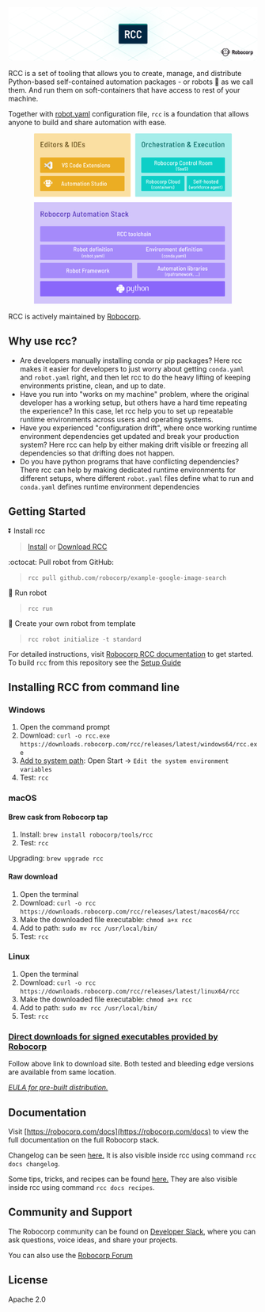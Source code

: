 ![RCC](/docs/title.png)

RCC is a set of tooling that allows you to create, manage, and distribute Python-based self-contained automation packages - or robots :robot: as we call them. And run them on soft-containers that have access to rest of your machine.

Together with [robot.yaml](https://robocorp.com/docs/setup/robot-yaml-format) configuration file, `rcc` is a foundation that allows anyone to build and share automation with ease.

<p align="center">
  <img width="400" src="./docs/robocorp_stack.png">
</p>

RCC is actively maintained by [Robocorp](https://www.robocorp.com/).


## Why use rcc?

* Are developers manually installing conda or pip packages? Here rcc makes it easier for developers to just worry about getting `conda.yaml` and `robot.yaml` right, and then let rcc to do the heavy lifting of keeping environments pristine, clean, and up to date.
* Have you run into "works on my machine" problem, where the original developer has a working setup, but others have a hard time repeating the experience? In this case, let rcc help you to set up repeatable runtime environments across users and operating systems.
* Have you experienced "configuration drift", where once working runtime environment dependencies get updated and break your production system? Here rcc can help by either making drift visible or freezing all dependencies so that drifting does not happen.
* Do you have python programs that have conflicting dependencies? There rcc can help by making dedicated runtime environments for different setups, where different `robot.yaml` files define what to run and `conda.yaml` defines runtime environment dependencies


## Getting Started

:arrow_double_down: Install rcc 
> [Install](#installing-rcc-from-command-line) or [Download RCC](#direct-downloads-for-signed-executables-provided-by-robocorp)

:octocat: Pull robot from GitHub:
> `rcc pull github.com/robocorp/example-google-image-search`

:running: Run robot
> `rcc run`

:hatching_chick: Create your own robot from template
> `rcc robot initialize -t standard`

For detailed instructions, visit [Robocorp RCC documentation](https://robocorp.com/docs/product-manuals/robocorp-cli) to get started. To build `rcc` from this repository see the [Setup Guide](/docs/BUILD.md)

## Installing RCC from command line

### Windows

1. Open the command prompt
1. Download: `curl -o rcc.exe https://downloads.robocorp.com/rcc/releases/latest/windows64/rcc.exe`
1. [Add to system path](https://www.architectryan.com/2018/03/17/add-to-the-path-on-windows-10/): Open Start -> `Edit the system environment variables`
1. Test: `rcc`

### macOS

#### Brew cask from Robocorp tap

1. Install: `brew install robocorp/tools/rcc`
1. Test: `rcc`

Upgrading: `brew upgrade rcc`

#### Raw download

1. Open the terminal
1. Download: `curl -o rcc https://downloads.robocorp.com/rcc/releases/latest/macos64/rcc`
1. Make the downloaded file executable: `chmod a+x rcc`
1. Add to path: `sudo mv rcc /usr/local/bin/`
1. Test: `rcc`

### Linux

1. Open the terminal
1. Download: `curl -o rcc https://downloads.robocorp.com/rcc/releases/latest/linux64/rcc`
1. Make the downloaded file executable: `chmod a+x rcc`
1. Add to path: `sudo mv rcc /usr/local/bin/`
1. Test: `rcc`

### [Direct downloads for signed executables provided by Robocorp](https://downloads.robocorp.com/rcc/releases/index.html)

Follow above link to download site. Both tested and bleeding edge versions are available from same location.

*[EULA for pre-built distribution.](https://cdn.robocorp.com/legal/Robocorp-EULA-v1.0.pdf)*

## Documentation

Visit [https://robocorp.com/docs](https://robocorp.com/docs) to view the full documentation on the full Robocorp stack.

Changelog can be seen [here.](/docs/changelog.md) It is also visible inside rcc using command `rcc docs changelog`.

Some tips, tricks, and recipes can be found [here.](/docs/recipes.md) They are also visible inside rcc using command `rcc docs recipes`.

## Community and Support

The Robocorp community can be found on [Developer Slack](https://robocorp-developers.slack.com), where you can ask questions, voice ideas, and share your projects.

You can also use the [Robocorp Forum](https://forum.robocorp.com)

## License

Apache 2.0
